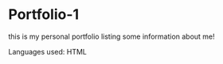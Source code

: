 # Portfolio-1
 
this is my personal portfolio listing some information about me! 

Languages used: HTML
